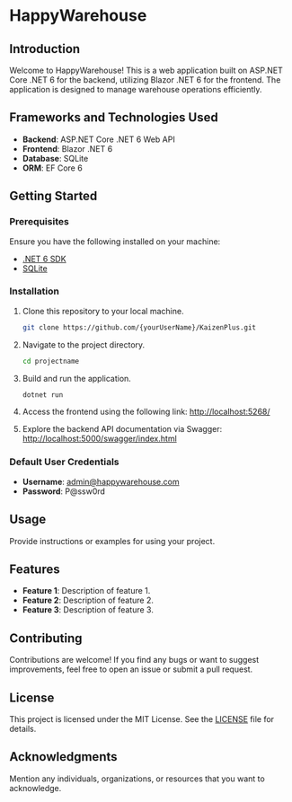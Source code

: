 # HappyWarehouse

## Introduction

Welcome to HappyWarehouse! This is a web application built on ASP.NET Core .NET 6 for the backend, utilizing Blazor .NET 6 for the frontend. The application is designed to manage warehouse operations efficiently.

## Frameworks and Technologies Used

- **Backend**: ASP.NET Core .NET 6 Web API
- **Frontend**: Blazor .NET 6
- **Database**: SQLite
- **ORM**: EF Core 6

## Getting Started

### Prerequisites

Ensure you have the following installed on your machine:

- [.NET 6 SDK](https://dotnet.microsoft.com/download/dotnet/6.0)
- [SQLite](https://www.sqlite.org/download.html)

### Installation

1. Clone this repository to your local machine.
    ```bash
    git clone https://github.com/{yourUserName}/KaizenPlus.git
    ```
2. Navigate to the project directory.
    ```bash
    cd projectname
    ```
3. Build and run the application.
    ```bash
    dotnet run
    ```
4. Access the frontend using the following link:
    [http://localhost:5268/](http://localhost:5268/)

5. Explore the backend API documentation via Swagger:
    [http://localhost:5000/swagger/index.html](http://localhost:5000/swagger/index.html)

### Default User Credentials

- **Username**: admin@happywarehouse.com
- **Password**: P@ssw0rd

## Usage

Provide instructions or examples for using your project.

## Features

- **Feature 1**: Description of feature 1.
- **Feature 2**: Description of feature 2.
- **Feature 3**: Description of feature 3.

## Contributing

Contributions are welcome! If you find any bugs or want to suggest improvements, feel free to open an issue or submit a pull request.

## License

This project is licensed under the MIT License. See the [LICENSE](LICENSE) file for details.

## Acknowledgments

Mention any individuals, organizations, or resources that you want to acknowledge.
